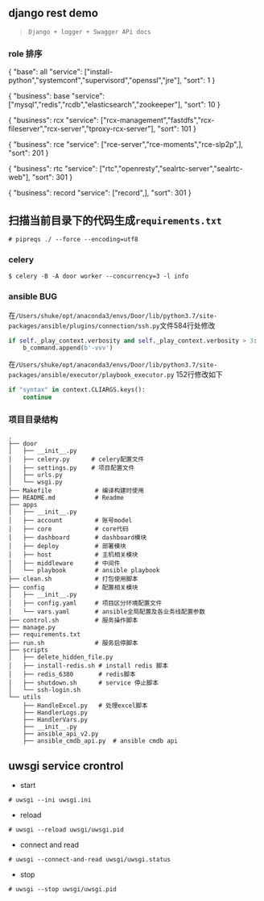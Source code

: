## django rest demo
> `Django + logger + Swagger APi docs`

### role 排序
{
"base": all
"service": ["install-python","systemconf","supervisord","openssl","jre"],
"sort": 1
}

{
"business": base
"service": ["mysql","redis","rcdb","elasticsearch","zookeeper"],
"sort": 10
}

{
"business": rcx
"service": ["rcx-management","fastdfs","rcx-fileserver","rcx-server","tproxy-rcx-server"],
"sort": 101
}

{
"business": rce
"service": ["rce-server","rce-moments","rce-slp2p",],
"sort": 201
}

{
"business": rtc
"service": ["rtc","openresty","sealrtc-server","sealrtc-web"],
"sort": 301
}

{
"business": record
"service": ["record",],
"sort": 301
}

## 扫描当前目录下的代码生成`requirements.txt`
```
# pipreqs ./ --force --encoding=utf8
```

### celery 
```
$ celery -B -A door worker --concurrency=3 -l info
```

### ansible BUG
在`/Users/shuke/opt/anaconda3/envs/Door/lib/python3.7/site-packages/ansible/plugins/connection/ssh.py`文件584行处修改
```python
if self._play_context.verbosity and self._play_context.verbosity > 3:
    b_command.append(b'-vvv')
```
在`/Users/shuke/opt/anaconda3/envs/Door/lib/python3.7/site-packages/ansible/executor/playbook_executor.py` 152行修改如下
```python
if "syntax" in context.CLIARGS.keys():
    continue
```

### 项目目录结构
```
.
├── door
│   ├── __init__.py
│   ├── celery.py      # celery配置文件
│   ├── settings.py    # 项目配置文件
│   ├── urls.py
│   └── wsgi.py
├── Makefile            # 编译构建时使用
├── README.md           # Readme
├── apps
│   ├── __init__.py
│   ├── account         # 账号model
│   ├── core            # core代码
│   ├── dashboard       # dashboard模块
│   ├── deploy          # 部署模块
│   ├── host            # 主机相关模块
│   ├── middleware      # 中间件
│   └── playbook        # ansible playbook
├── clean.sh            # 打包使用脚本
├── config              # 配置相关模块
│   ├── __init__.py
│   ├── config.yaml     # 项目区分环境配置文件
│   └── vars.yaml       # ansible全局配置及各业务线配置参数
├── control.sh          # 服务操作脚本
├── manage.py
├── requirements.txt
├── run.sh              # 服务启停脚本
├── scripts
│   ├── delete_hidden_file.py
│   ├── install-redis.sh # install redis 脚本
│   ├── redis_6380       # redis脚本
│   ├── shutdown.sh      # service 停止脚本
│   └── ssh-login.sh
└── utils
    ├── HandleExcel.py   # 处理excel脚本
    ├── HandlerLogs.py  
    ├── HandlerVars.py
    ├── __init__.py
    ├── ansible_api_v2.py
    ├── ansible_cmdb_api.py  # ansible cmdb api
```

## uwsgi service crontrol
- start
```
# uwsgi --ini uwsgi.ini
```
- reload
```
# uwsgi --reload uwsgi/uwsgi.pid
```
- connect and read
```
# uwsgi --connect-and-read uwsgi/uwsgi.status
```
- stop
```
# uwsgi --stop uwsgi/uwsgi.pid
```